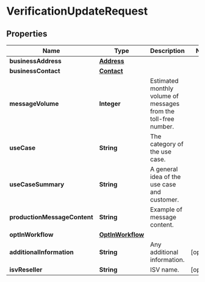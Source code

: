 

# VerificationUpdateRequest


## Properties

| Name | Type | Description | Notes |
|------------ | ------------- | ------------- | -------------|
|**businessAddress** | [**Address**](Address.md) |  |  |
|**businessContact** | [**Contact**](Contact.md) |  |  |
|**messageVolume** | **Integer** | Estimated monthly volume of messages from the toll-free number. |  |
|**useCase** | **String** | The category of the use case. |  |
|**useCaseSummary** | **String** | A general idea of the use case and customer. |  |
|**productionMessageContent** | **String** | Example of message content. |  |
|**optInWorkflow** | [**OptInWorkflow**](OptInWorkflow.md) |  |  |
|**additionalInformation** | **String** | Any additional information. |  [optional] |
|**isvReseller** | **String** | ISV name. |  [optional] |



